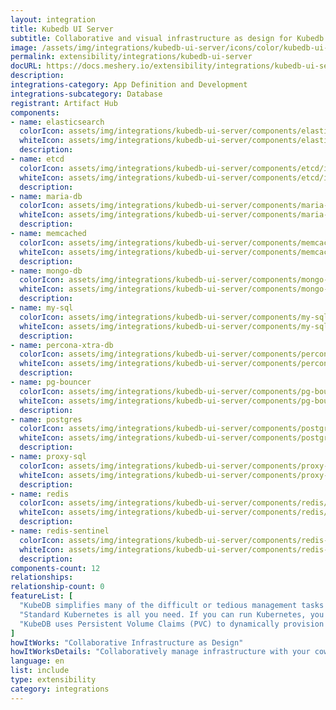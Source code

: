 ```yaml
---
layout: integration
title: Kubedb UI Server
subtitle: Collaborative and visual infrastructure as design for Kubedb UI Server
image: /assets/img/integrations/kubedb-ui-server/icons/color/kubedb-ui-server-color.svg
permalink: extensibility/integrations/kubedb-ui-server
docURL: https://docs.meshery.io/extensibility/integrations/kubedb-ui-server
description: 
integrations-category: App Definition and Development
integrations-subcategory: Database
registrant: Artifact Hub
components: 
- name: elasticsearch
  colorIcon: assets/img/integrations/kubedb-ui-server/components/elasticsearch/icons/color/elasticsearch-color.svg
  whiteIcon: assets/img/integrations/kubedb-ui-server/components/elasticsearch/icons/white/elasticsearch-white.svg
  description: 
- name: etcd
  colorIcon: assets/img/integrations/kubedb-ui-server/components/etcd/icons/color/etcd-color.svg
  whiteIcon: assets/img/integrations/kubedb-ui-server/components/etcd/icons/white/etcd-white.svg
  description: 
- name: maria-db
  colorIcon: assets/img/integrations/kubedb-ui-server/components/maria-db/icons/color/maria-db-color.svg
  whiteIcon: assets/img/integrations/kubedb-ui-server/components/maria-db/icons/white/maria-db-white.svg
  description: 
- name: memcached
  colorIcon: assets/img/integrations/kubedb-ui-server/components/memcached/icons/color/memcached-color.svg
  whiteIcon: assets/img/integrations/kubedb-ui-server/components/memcached/icons/white/memcached-white.svg
  description: 
- name: mongo-db
  colorIcon: assets/img/integrations/kubedb-ui-server/components/mongo-db/icons/color/mongo-db-color.svg
  whiteIcon: assets/img/integrations/kubedb-ui-server/components/mongo-db/icons/white/mongo-db-white.svg
  description: 
- name: my-sql
  colorIcon: assets/img/integrations/kubedb-ui-server/components/my-sql/icons/color/my-sql-color.svg
  whiteIcon: assets/img/integrations/kubedb-ui-server/components/my-sql/icons/white/my-sql-white.svg
  description: 
- name: percona-xtra-db
  colorIcon: assets/img/integrations/kubedb-ui-server/components/percona-xtra-db/icons/color/percona-xtra-db-color.svg
  whiteIcon: assets/img/integrations/kubedb-ui-server/components/percona-xtra-db/icons/white/percona-xtra-db-white.svg
  description: 
- name: pg-bouncer
  colorIcon: assets/img/integrations/kubedb-ui-server/components/pg-bouncer/icons/color/pg-bouncer-color.svg
  whiteIcon: assets/img/integrations/kubedb-ui-server/components/pg-bouncer/icons/white/pg-bouncer-white.svg
  description: 
- name: postgres
  colorIcon: assets/img/integrations/kubedb-ui-server/components/postgres/icons/color/postgres-color.svg
  whiteIcon: assets/img/integrations/kubedb-ui-server/components/postgres/icons/white/postgres-white.svg
  description: 
- name: proxy-sql
  colorIcon: assets/img/integrations/kubedb-ui-server/components/proxy-sql/icons/color/proxy-sql-color.svg
  whiteIcon: assets/img/integrations/kubedb-ui-server/components/proxy-sql/icons/white/proxy-sql-white.svg
  description: 
- name: redis
  colorIcon: assets/img/integrations/kubedb-ui-server/components/redis/icons/color/redis-color.svg
  whiteIcon: assets/img/integrations/kubedb-ui-server/components/redis/icons/white/redis-white.svg
  description: 
- name: redis-sentinel
  colorIcon: assets/img/integrations/kubedb-ui-server/components/redis-sentinel/icons/color/redis-sentinel-color.svg
  whiteIcon: assets/img/integrations/kubedb-ui-server/components/redis-sentinel/icons/white/redis-sentinel-white.svg
  description: 
components-count: 12
relationships: 
relationship-count: 0
featureList: [
  "KubeDB simplifies many of the difficult or tedious management tasks of running a production grade databases on private and public clouds. Maintain one stack for all your stateless and stateful applications and simplify the operational complexity.",
  "Standard Kubernetes is all you need. If you can run Kubernetes, you can provision and manage databases using KubeDB. Use standard Kubernetes CLI and API to provision and manage databases.",
  "KubeDB uses Persistent Volume Claims (PVC) to dynamically provision disks for database instances. Using appropriately defined StorageClasses, KubeDB provisioned database instances are designed to scale from small development workloads up to performance-intensive workloads on private and public cloud environments."
]
howItWorks: "Collaborative Infrastructure as Design"
howItWorksDetails: "Collaboratively manage infrastructure with your coworkers synchronously sharing the same designs."
language: en
list: include
type: extensibility
category: integrations
---
```


